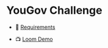 # YouGov Challenge

- 📝 [Requirements](./requirements.md)

- 📺 [Loom Demo](https://www.loom.com/share/1b7bc8e102b8435cac242d1aba38f210)
